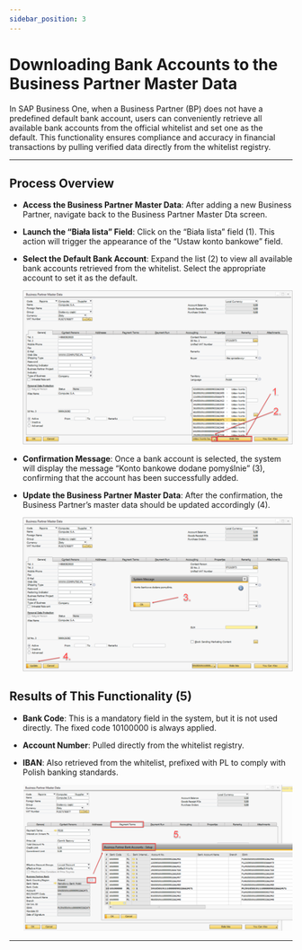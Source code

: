 ```yaml
---
sidebar_position: 3
---
```


# Downloading Bank Accounts to the Business Partner Master Data

In SAP Business One, when a Business Partner (BP) does not have a predefined default bank account, users can conveniently retrieve all available bank accounts from the official whitelist and set one as the default. This functionality ensures compliance and accuracy in financial transactions by pulling verified data directly from the whitelist registry.

---

## Process Overview

- **Access the Business Partner Master Data**: After adding a new Business Partner, navigate back to the Business Partner Master Dta screen.
- **Launch the “Biała lista” Field**: Click on the “Biała lista” field (1). This action will trigger the appearance of the “Ustaw konto bankowe” field.
- **Select the Default Bank Account**: Expand the list (2) to view all available bank accounts retrieved from the whitelist. Select the appropriate account to set it as the default.

    ![Business Partner Master Data](./media/image-2025-5-6_9-1-5.png)
- **Confirmation Message**: Once a bank account is selected, the system will display the message “Konto bankowe dodane pomyślnie” (3), confirming that the account has been successfully added.
- **Update the Business Partner Master Data**: After the confirmation, the Business Partner’s master data should be updated accordingly (4).

    ![Confirmation Message](./media/image-2025-5-6_8-57-19.png)

## Results of This Functionality (5)

- **Bank Code**: This is a mandatory field in the system, but it is not used directly. The fixed code 10100000 is always applied.
- **Account Number**: Pulled directly from the whitelist registry.
- **IBAN**: Also retrieved from the whitelist, prefixed with PL to comply with Polish banking standards.

    ![Result](./media/image-2025-5-6_8-58-45.png)

---
